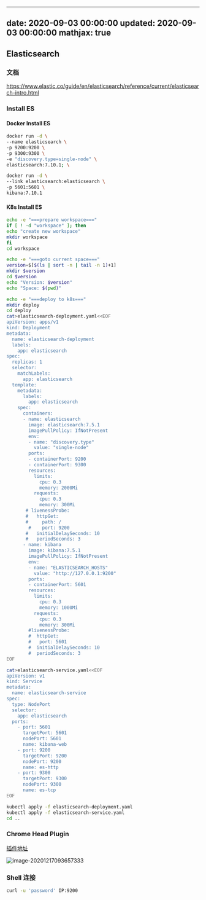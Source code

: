 
---
date: 2020-09-03 00:00:00
updated: 2020-09-03 00:00:00
mathjax: true
---


## Elasticsearch

### 文档

https://www.elastic.co/guide/en/elasticsearch/reference/current/elasticsearch-intro.html
<!-- more -->
### Install ES

#### Docker Install ES

```sh
docker run -d \
--name elasticsearch \
-p 9200:9200 \
-p 9300:9300 \
-e "discovery.type=single-node" \
elasticsearch:7.10.1; \

docker run -d \
--link elasticsearch:elasticsearch \
-p 5601:5601 \
kibana:7.10.1
```

#### K8s Install ES



```sh
echo -e "===prepare workspace==="
if [ ! -d "workspace" ]; then
echo "create new workspace"
mkdir workspace
fi
cd workspace

echo -e "===goto current space==="
version=$[$(ls | sort -n | tail -n 1)+1]
mkdir $version
cd $version
echo "Version: $version"
echo "Space: $(pwd)"

echo -e "===deploy to k8s==="
mkdir deploy
cd deploy
cat>elasticsearch-deployment.yaml<<EOF
apiVersion: apps/v1
kind: Deployment
metadata:
  name: elasticsearch-deployment
  labels:
    app: elasticsearch
spec:
  replicas: 1
  selector:
    matchLabels:
      app: elasticsearch
  template:
    metadata:
      labels:
        app: elasticsearch
    spec:
      containers:
      - name: elasticsearch
        image: elasticsearch:7.5.1
        imagePullPolicy: IfNotPresent
        env: 
        - name: "discovery.type"
          value: "single-node"
        ports:
        - containerPort: 9200
        - containerPort: 9300
        resources:
          limits: 
            cpu: 0.3
            memory: 2000Mi
          requests:
            cpu: 0.3
            memory: 300Mi
       # livenessProbe:
       #   httpGet:
       #     path: /
        #    port: 9200
       #   initialDelaySeconds: 10
       #   periodSeconds: 3
      - name: kibana
        image: kibana:7.5.1
        imagePullPolicy: IfNotPresent
        env:
        - name: "ELASTICSEARCH_HOSTS"
          value: "http://127.0.0.1:9200"
        ports:
        - containerPort: 5601
        resources:
          limits: 
            cpu: 0.3
            memory: 1000Mi
          requests:
            cpu: 0.3
            memory: 300Mi
        #livenessProbe:
        #  httpGet:
        #   port: 5601
        #  initialDelaySeconds: 10
        #  periodSeconds: 3
EOF

cat>elasticsearch-service.yaml<<EOF
apiVersion: v1
kind: Service
metadata:
  name: elasticsearch-service
spec:
  type: NodePort
  selector:
    app: elasticsearch
  ports:
    - port: 5601
      targetPort: 5601
      nodePort: 5601
      name: kibana-web
    - port: 9200
      targetPort: 9200
      nodePort: 9200
      name: es-http
    - port: 9300
      targetPort: 9300
      nodePort: 9300
      name: es-tcp
EOF

kubectl apply -f elasticsearch-deployment.yaml
kubectl apply -f elasticsearch-service.yaml
cd ..
```

### Chrome Head Plugin

[插件地址](https://chrome.google.com/webstore/detail/elasticsearch-head/ffmkiejjmecolpfloofpjologoblkegm/related)

![image-20201217093657333](images/image-20201217093657333.png)

### Shell 连接

```sh
curl -u 'password' IP:9200
```


